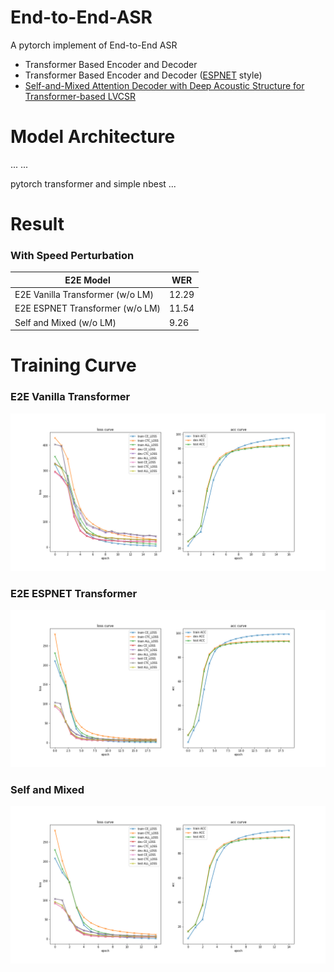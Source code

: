 # End-to-End-ASR

A pytorch implement of End-to-End ASR 

- Transformer Based Encoder and Decoder
- Transformer Based Encoder and Decoder ([ESPNET](https://github.com/espnet/espnet) style)
- [Self-and-Mixed Attention Decoder with Deep Acoustic Structure for Transformer-based LVCSR](https://arxiv.org/abs/2006.10407)

# Model Architecture

... ...

pytorch transformer and simple nbest ...

# Result

### With Speed Perturbation

E2E Model|WER
|---|---|
E2E Vanilla Transformer (w/o LM)|12.29
E2E ESPNET Transformer (w/o LM)|11.54
Self and Mixed (w/o LM)|9.26


# Training Curve

### E2E Vanilla Transformer

![E2E Vanilla Transformer](README/transformer_loss.png)

### E2E ESPNET Transformer

![E2E ESPNET Transformer](README/espnet_loss.png)

### Self and Mixed
![Self and Mixed](README/selfandmix_loss.png)

